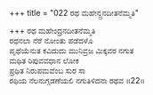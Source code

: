 +++
title = "022 ರಥ ಮಹೇನ್ದ್ರನದೀತನೆಮ್ಮತಿ"

+++
ರಥ ಮಹೇಂದ್ರನದೀತನೆಮ್ಮತಿ  
ರಥನಲಾ ನೆರೆ ನೋಂತು ಪಡೆದಳೊ  
ಪೃಥೆಯೆನುತ ಕವಿದುದು ಮುನಿವ್ರಜ ಮಿಕ್ಕವರ ನಗುತ  
ಮಥಿತ ರಿಪುವವಧಾನ ಲೋಕ  
ಪ್ರಥಿತ ನಿರುಪಮವೆಂಬ ಸುರ ಸಾ  
ರಥಿಯ ನೆಲನುಗ್ಗಡಣೆಯಲಿ ನಗುತಿಳಿದನಾ ರಥವ      ॥22॥